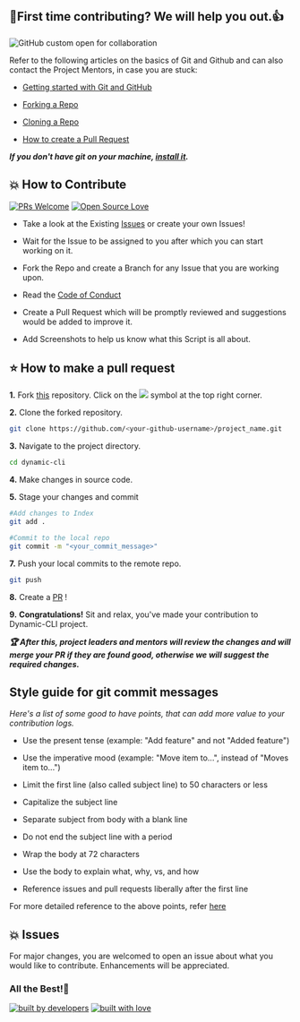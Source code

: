 
## 🤝First time contributing? We will help you out.👍

![GitHub custom open for collaboration](https://img.shields.io/badge/Open%20For-Collaboration-brightgreen?style=for-the-badge)

Refer to the following articles on the basics of Git and Github and can also contact the Project Mentors, in case you are stuck:

- [Getting started with Git and GitHub](https://docs.github.com/en/free-pro-team@latest/github/getting-started-with-github)


- [Forking a Repo](https://help.github.com/en/github/getting-started-with-github/fork-a-repo)


- [Cloning a Repo](https://help.github.com/en/desktop/contributing-to-projects/creating-a-pull-request)


- [How to create a Pull Request](https://opensource.com/article/19/7/create-pull-request-github)

***If you don't have git on your machine, [install it](https://help.github.com/articles/set-up-git/).***

## 💥 How to Contribute

[![PRs Welcome](https://img.shields.io/badge/PRs-welcome-brightgreen.svg?style=flat-square)](http://makeapullrequest.com)
[![Open Source Love](https://badges.frapsoft.com/os/v1/open-source.png?v=103)](https://github.com/ellerbrock/open-source-badges/)



- Take a look at the Existing [Issues](https://github.com/IndianOpenSourceFoundation/dynamic-cli.git) or create your own Issues!

- Wait for the Issue to be assigned to you after which you can start working on it.

- Fork the Repo and create a Branch for any Issue that you are working upon.

- Read the [Code of Conduct](https://github.com/IndianOpenSourceFoundation/dynamic-cli.git)

- Create a Pull Request which will be promptly reviewed and suggestions would be added to improve it.

- Add Screenshots to help us know what this Script is all about.

## ⭐ How to make a pull request  

**1.** Fork [this](https://github.com/IndianOpenSourceFoundation/dynamic-cli/fork) repository.
Click on the <a href="https://github.com/IndianOpenSourceFoundation/dynamic-cli.git"><img src="https://img.icons8.com/ios/24/000000/code-fork.png"></a> symbol at the top right corner.

**2.** Clone the forked repository. 

```bash
git clone https://github.com/<your-github-username>/project_name.git
```

**3.** Navigate to the project directory.

```bash
cd dynamic-cli
```

**4.** Make changes in source code.

**5.** Stage your changes and commit

```bash
#Add changes to Index
git add .

#Commit to the local repo
git commit -m "<your_commit_message>"
```

**7.** Push your local commits to the remote repo.

```bash
git push
```

**8.** Create a [PR](https://help.github.com/en/github/collaborating-with-issues-and-pull-requests/creating-a-pull-request) !

**9.** **Congratulations!** Sit and relax, you've made your contribution to Dynamic-CLI project.

***:trophy: After this, project leaders and mentors will review the changes and will merge your PR if they are found good, otherwise we will suggest the required changes.***

## Style guide for git commit messages  

*Here's a list of some good to have points, that can add more value to your contribution logs.*



- Use the present tense (example: "Add feature" and not "Added feature")

- Use the imperative mood (example: "Move item to...", instead of "Moves item to...")

- Limit the first line (also called subject line) to 50 characters or less

- Capitalize the subject line

- Separate subject from body with a blank line

- Do not end the subject line with a period

- Wrap the body at 72 characters

- Use the body to explain what, why, vs, and how

- Reference issues and pull requests liberally after the first line

For more detailed reference to the above points, refer [here](https://chris.beams.io/posts/git-commit.)

## 💥 Issues
For major changes, you are welcomed to open an issue  about what you would like to contribute. Enhancements will be appreciated.

### All the Best!🥇

<p align = "center">

<a href="https://github.com/IndianOpenSourceFoundation"> <img src="http://ForTheBadge.com/images/badges/built-by-developers.svg" alt="built by developers"></a>
[![built with love](https://forthebadge.com/images/badges/built-with-love.svg)](https://github.com/IndianOpenSourceFoundation/dynamic-cli.git)

</p>
